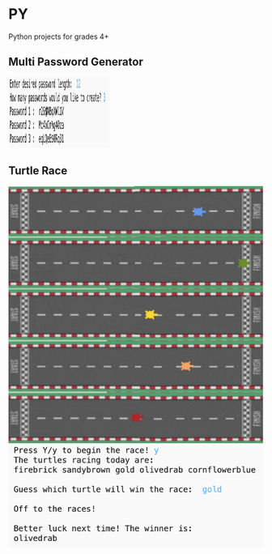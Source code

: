 # PY
Python projects for grades 4+

## Multi Password Generator

<img src="/MultiPasswordGenerator.png" width="200" height="140" />


## Turtle Race

![Turtle Race Screen](/TurtleRace.png)
![Turtle Race Terminal](/TurtleRaceTerminal.png)

